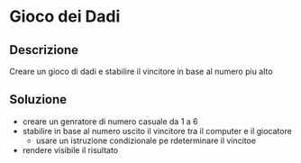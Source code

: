 # Gioco dei Dadi

## Descrizione
Creare un gioco di dadi e stabilire il vincitore in base al numero piu alto

## Soluzione

- creare un genratore di numero casuale da 1 a 6
- stabilire in base al numero uscito il vincitore tra il computer e il giocatore 
    - usare un istruzione condizionale pe rdeterminare il vincitoe 
- rendere visibile il risultato

